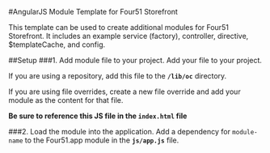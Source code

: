 #AngularJS Module Template for Four51 Storefront

This template can be used to create additional modules for Four51 Storefront. It includes an example service (factory), controller, directive, $templateCache, and config.

##Setup
###1. Add module file to your project.
Add your file to your project.

If you are using a repository, add this file to the **`/lib/oc`** directory.

If you are using file overrides, create a new file override and add your module as the content for that file.

**Be sure to reference this JS file in the `index.html` file**

###2. Load the module into the application.
Add a dependency for `module-name` to the Four51.app module in the **`js/app.js`** file.
